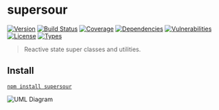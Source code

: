 # supersour

[![Version](https://img.shields.io/npm/v/supersour.svg)](https://www.npmjs.com/package/supersour)
[![Build Status](https://img.shields.io/travis/rafamel/supersour/master.svg)](https://travis-ci.org/rafamel/supersour)
[![Coverage](https://img.shields.io/coveralls/rafamel/supersour/master.svg)](https://coveralls.io/github/rafamel/supersour)
[![Dependencies](https://img.shields.io/david/rafamel/supersour.svg)](https://david-dm.org/rafamel/supersour)
[![Vulnerabilities](https://img.shields.io/snyk/vulnerabilities/npm/supersour.svg)](https://snyk.io/test/npm/supersour)
[![License](https://img.shields.io/github/license/rafamel/supersour.svg)](https://github.com/rafamel/supersour/blob/master/LICENSE)
[![Types](https://img.shields.io/npm/types/supersour.svg)](https://www.npmjs.com/package/supersour)

> Reactive state super classes and utilities.

## Install

[`npm install supersour`](https://www.npmjs.com/package/supersour)

![UML Diagram](https://raw.githubusercontent.com/rafamel/supersour/master/assets/diagram.png)